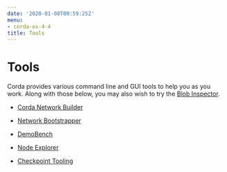 ```yaml
---
date: '2020-01-08T09:59:25Z'
menu:
- corda-os-4-4
title: Tools
---
```



# Tools

Corda provides various command line and GUI tools to help you as you work. Along with those below, you may also
            wish to try the [Blob Inspector](blob-inspector.md).


* [Corda Network Builder](network-builder.md)

* [Network Bootstrapper](network-bootstrapper.md)

* [DemoBench](demobench.md)

* [Node Explorer](node-explorer.md)

* [Checkpoint Tooling](checkpoint-tooling.md)




